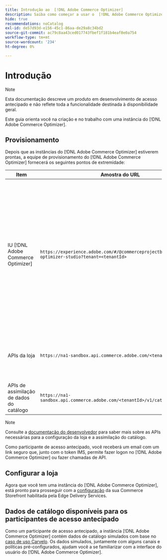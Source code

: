 ```yaml
---
title: Introdução ao  [!DNL Adobe Commerce Optimizer]
description: Saiba como começar a usar o  [!DNL Adobe Commerce Optimizer].
hide: true
recommendations: noCatalog
exl-id: de57d93d-e156-45c1-86aa-de29a8c34bd2
source-git-commit: ac79c8aa43ced017743fbef1f181b4eaf8e0a754
workflow-type: tm+mt
source-wordcount: '234'
ht-degree: 0%

---
```


# Introdução

>[!NOTE]
>
>Esta documentação descreve um produto em desenvolvimento de acesso antecipado e não reflete toda a funcionalidade destinada à disponibilidade geral.

Este guia orienta você na criação e no trabalho com uma instância do [!DNL Adobe Commerce Optimizer].

<!--Click the tabs below to see high-level workflow overviews for the following user types:

- Administrators
- Merchants
- Developers

>[!BEGINTABS]

>[!TAB Administrator and merchant workflow]

This diagram provides a high-level overview of how administrators and merchants access and manage [!DNL Adobe Commerce Optimizer] instances. See the [Adobe Admin Console Guide](https://helpx.adobe.com/br/enterprise/admin-guide.html) for more information about administrator workflows.

NEED DIAGRAM

>[!TAB Developer workflow]

This diagram provides a high-level overview of how developers create integrations for [!DNL Adobe Commerce Optimizer] using App Builder. See the [API documentation](https://developer.adobe.com/commerce/services/cloud/) for more information.

NEED DIAGRAM

>[!ENDTABS]
-->

## Provisionamento

Depois que as instâncias do [!DNL Adobe Commerce Optimizer] estiverem prontas, a equipe de provisionamento do [!DNL Adobe Commerce Optimizer] fornecerá os seguintes pontos de extremidade:

| Item | Amostra do URL | Finalidade |
|---|---|---|
| IU [!DNL Adobe Commerce Optimizer] | `https://experience.adobe.com/#/@commerceprojectbeacon/commerce-optimizer-studio?tenant=<tenantId>` | Acesse a interface do Commerce Optimizer para gerenciar seu catálogo em:<br>1. Regras de merchandising (descoberta de produtos, recomendações de produtos).<br>2. Gerenciamento de catálogo (criação de canal e política).<br>3. Insights de dados (veja o status de assimilação de dados do catálogo). |
| APIs da loja | `https://na1-sandbox.api.commerce.adobe.com/<tenantId>/graphql` | Acesse as APIs necessárias para configurar sua loja do Commerce com a tecnologia do Edge Delivery Services. |
| APIs de assimilação de dados do catálogo | `https://na1-sandbox.api.commerce.adobe.com/<tenantId>/v1/catalog/<entity>` | Acesse as APIs necessárias para assimilar os dados do catálogo. |

>[!NOTE]
>
>Consulte a [documentação do desenvolvedor](https://developer-stage.adobe.com/commerce/services/composable-catalog/) para saber mais sobre as APIs necessárias para a configuração da loja e a assimilação do catálogo.

Como participante de acesso antecipado, você receberá um email com um link seguro que, junto com o token IMS, permite fazer logon no [!DNL Adobe Commerce Optimizer] ou fazer chamadas de API.

## Configurar a loja

Agora que você tem uma instância do [!DNL Adobe Commerce Optimizer], está pronto para prosseguir com a [configuração](./storefront.md) da sua Commerce Storefront habilitada pela Edge Delivery Services.

## Dados de catálogo disponíveis para os participantes de acesso antecipado

Como um participante de acesso antecipado, a instância [!DNL Adobe Commerce Optimizer] contém dados de catálogo simulados com base no [caso de uso Carvelo](./use-case/admin-use-case.md). Os dados simulados, juntamente com alguns canais e políticas pré-configurados, ajudam você a se familiarizar com a interface do usuário do [!DNL Adobe Commerce Optimizer].

<!--Ingest catalog data

By default, [!DNL Adobe Commerce Optimizer] instances do not include any product data.

See the [Ingestion API](https://developer-stage.adobe.com/commerce/services/composable-catalog/data-ingestion/using-the-api/) documentation to learn how you can import your catalog data into [!DNL Adobe Commerce Optimizer].

The catalog data that you ingest is visible in the [data insights](./insights-overview.md) page. Additionally, you can use the [Catalog](./catalog-overview.md) page to define the channels and policies.-->
